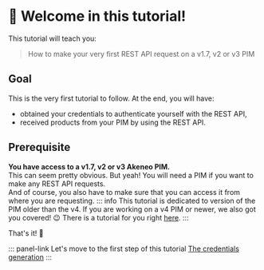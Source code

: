 # 👋 Welcome in this tutorial!

This tutorial will teach you:
> How to make your very first REST API request on a v1.7, v2 or v3 PIM

## Goal
This is the very first tutorial to follow. At the end, you will have:
- obtained your credentials to authenticate yourself with the REST API,
- received products from your PIM by using the REST API.

## Prerequisite

<i class="fa fa-check-square"></i> **You have access to a v1.7, v2 or v3 Akeneo PIM.**  
This can seem pretty obvious. But yeah! You will need a PIM if you want to make any REST API requests.  
And of course, you also have to make sure that you can access it from where you are requesting.
::: info
This tutorial is dedicated to version of the PIM older than the v4. If you are working on a v4 PIM or newer, we also got you covered! :wink: There is a tutorial for you right [here](/getting-started/your-first-tutorial-4x/welcome.html).
::: 

That's it! :tada:

::: panel-link Let's move to the first step of this tutorial [The credentials generation](/getting-started/your-first-tutorial-old/step-1.html)
:::

